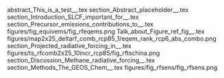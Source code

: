 abstract_This_is_a_test__.tex
section_Abstract_placeholder__.tex
section_Introduction_SLCF_important_for__.tex
section_Precursor_emissions_contributions_to__.tex
figures/fig_equivems/fig_rfeqems.png
Talk_about_Figure_ref_fig__.tex
figures/map2x25_deltarf_comb_rcp85_1/eqem_rank_rcp6_abs_combo.png
section_Projected_radiative_forcing_in__.tex
figures/ts_rfcomb2x25_10incr_rcp85/fig_rftschina.png
section_Discussion_Methane_radiative_forcing__.tex
section_Methods_The_GEOS_Chem__.tex
figures/fig_rfsens/fig_rfsens.png